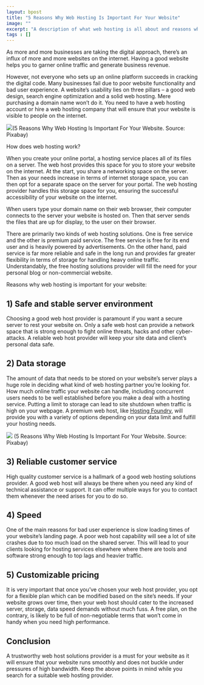 ```yaml
---
layout: bpost
title: "5 Reasons Why Web Hosting Is Important For Your Website"
image: ""
excerpt: "A description of what web hosting is all about and reasons why it’s important for running a website"
tags : []
---
```


As more and more businesses are taking the digital approach, there’s an influx of more and more websites on the internet. Having a good website helps you to garner online traffic and generate business revenue.

However, not everyone who sets up an online platform succeeds in cracking the digital code. Many businesses fail due to poor website functionality and bad user experience. A website’s usability lies on three pillars – a good web design, search engine optimization and a solid web hosting. Mere purchasing a domain name won’t do it. You need to have a web hosting account or hire a web hosting company that will ensure that your website is visible to people on the internet.

![](https://lh3.googleusercontent.com/zNJSybvBPE7RCaDhsIKkyhebIIE4-ADtIPcEi8xZMYZ2FMTdovWw33jZoOgiEj_5NTHmeUjMgSavNpsM2lMQ5LDFcX-QC4S0Z49JqmS51dkLxtiGFzs-hUbtHqzRn3fcxfu_EPnz)(5 Reasons Why Web Hosting Is Important For Your Website. Source: Pixabay)

How does web hosting work?

When you create your online portal, a hosting service places all of its files on a server. The web host provides this space for you to store your website on the internet. At the start, you share a networking space on the server. Then as your needs increase in terms of internet storage space, you can then opt for a separate space on the server for your portal. The web hosting provider handles this storage space for you, ensuring the successful accessibility of your website on the internet.

When users type your domain name on their web browser, their computer connects to the server your website is hosted on. Then that server sends the files that are up for display, to the user on their browser.

There are primarily two kinds of web hosting solutions. One is free service and the other is premium paid service. The free service is free for its end user and is heavily powered by advertisements. On the other hand, paid service is far more reliable and safe in the long run and provides far greater flexibility in terms of storage for handling heavy online traffic. Understandably, the free hosting solutions provider will fill the need for your personal blog or non-commercial website.

Reasons why web hosting is important for your website:

##  1) Safe and stable server environment

Choosing a good web host provider is paramount if you want a secure server to rest your website on. Only a safe web host can provide a network space that is strong enough to fight online threats, hacks and other cyber-attacks. A reliable web host provider will keep your site data and client’s personal data safe.

## 2)  Data storage

The amount of data that needs to be stored on your website’s server plays a huge role in deciding what kind of web hosting partner you’re looking for. How much online traffic your website can handle, including concurrent users needs to be well established before you make a deal with a hosting service. Putting a limit to storage can lead to site shutdown when traffic is high on your webpage. A premium web host, like [Hosting Foundry](https://hostingfoundry.com/), will provide you with a variety of options depending on your data limit and fulfill your hosting needs.

![](https://lh4.googleusercontent.com/11amxgBh5evPYDURdrSyo9tb3Upwnw91nCrWIXRFCbm9IhIqOEJEq7lrW9LsQm15mn6AvkrQyE5kUJxyhXCfUfne1v3eZ6RDDa3sNUVQKaqpVAm4TWkeqKgMWAC9r3Gb1R7jZoKB)  (5 Reasons Why Web Hosting Is Important For Your Website. Source: Pixabay)

## 3)  Reliable customer service

High quality customer service is a hallmark of a good web hosting solutions provider. A good web host will always be there when you need any kind of technical assistance or support. It can offer multiple ways for you to contact them whenever the need arises for you to do so.

## 4)  Speed

One of the main reasons for bad user experience is slow loading times of your website’s landing page. A poor web host capability will see a lot of site crashes due to too much load on the shared server. This will lead to your clients looking for hosting services elsewhere where there are tools and software strong enough to top lags and heavier traffic.

## 5)  Customizable pricing

It is very important that once you’ve chosen your web host provider, you opt for a flexible plan which can be modified based on the site’s needs. If your website grows over time, then your web host should cater to the increased server, storage, data speed demands without much fuss. A free plan, on the contrary, is likely to be full of non-negotiable terms that won’t come in handy when you need high performance.

## Conclusion

A trustworthy web host solutions provider is a must for your website as it will ensure that your website runs smoothly and does not buckle under pressures of high bandwidth. Keep the above points in mind while you search for a suitable web hosting provider.

